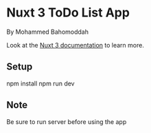 # Nuxt 3 ToDo List App
By Mohammed Bahomoddah

Look at the [Nuxt 3 documentation](https://nuxt.com/docs/getting-started/introduction) to learn more.

## Setup

npm install
npm run dev

## Note

Be sure to run server before using the app
```
